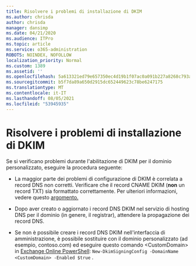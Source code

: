 ```yaml
---
title: Risolvere i problemi di installazione di DKIM
ms.author: chrisda
author: chrisda
manager: dansimp
ms.date: 04/21/2020
ms.audience: ITPro
ms.topic: article
ms.service: o365-administration
ROBOTS: NOINDEX, NOFOLLOW
localization_priority: Normal
ms.custom: 1389
ms.assetid: ''
ms.openlocfilehash: 5a613321ed79e657350ec4d19b1f07ac0a091b227a8268c793a10edd9990d41f
ms.sourcegitcommit: b5f7da89a650d2915dc652449623c78be6247175
ms.translationtype: MT
ms.contentlocale: it-IT
ms.lasthandoff: 08/05/2021
ms.locfileid: "53945935"
---
```

# <a name="fix-dkim-setup-issues"></a>Risolvere i problemi di installazione di DKIM

Se si verificano problemi durante l'abilitazione di DKIM per il dominio personalizzato, eseguire la procedura seguente:

- La maggior parte dei problemi di configurazione di DKIM è correlata a record DNS non corretti. Verificare che il record CNAME DKIM (**non** un record TXT) sia formattato correttamente. Per ulteriori informazioni, vedere questo [argomento.](https://docs.microsoft.com/microsoft-365/security/office-365-security/use-dkim-to-validate-outbound-email#steps-you-need-to-do-to-manually-set-up-dkim)

- Dopo aver creato o aggiornato i record DNS DKIM nel servizio di hosting DNS per il dominio (in genere, il registrar), attendere la propagazione dei record DNS.

- Se non è possibile creare i record DNS DKIM nell'interfaccia di amministrazione, è possibile sostituire con il dominio personalizzato (ad esempio, contoso.com) ed eseguire questo comando \<CustomDomain\> in [Exchange Online PowerShell](https://docs.microsoft.com/powershell/exchange/exchange-online/connect-to-exchange-online-powershell/connect-to-exchange-online-powershell): `New-DkimSigningConfig -DomainName <CustomDomain> -Enabled $true` .
